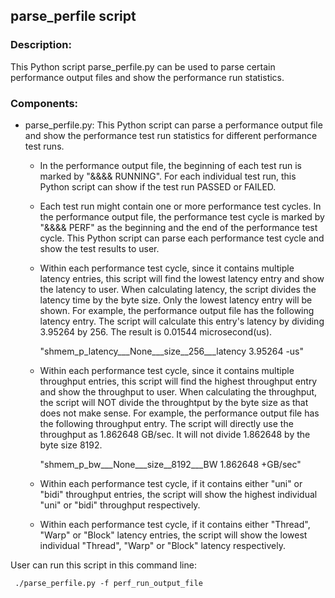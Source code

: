 ## parse_perfile script

### Description:
This Python script parse_perfile.py can be used to parse certain performance output files and show the performance run statistics. 

### Components:
- parse_perfile.py: This Python script can parse a performance output file and show the performance test run statistics for different performance test runs.
  - In the performance output file, the beginning of each test run is marked by "&&&& RUNNING". For each individual test run, this Python script can show if the test run PASSED or FAILED.
  - Each test run might contain one or more performance test cycles. In the performance output file, the performance test cycle is marked by "&&&& PERF" as the beginning and the end of the performance test cycle. This Python script can parse each performance test cycle and show the test results to user.
  - Within each performance test cycle, since it contains multiple latency entries, this script will find the lowest latency entry and show the latency to user. When calculating latency, the script divides the latency time by the byte size. Only the lowest latency entry will be shown. For example, the performance output file has the following latency entry. The script will calculate this entry's latency by dividing 3.95264 by 256. The result is 0.01544 microsecond(us).

    "shmem_p_latency___None___size__256___latency 3.95264 -us"

  - Within each performance test cycle, since it contains multiple throughput entries, this script will find the highest throughput entry and show the throughput to user. When calculating the throughput, the script will NOT divide the throughtput by the byte size as that does not make sense. For example, the performance output file has the following throughput entry. The script will directly use the throughput as 1.862648 GB/sec. It will not divide 1.862648 by the byte size 8192. 
    
    "shmem_p_bw___None___size__8192___BW 1.862648 +GB/sec"
    
  - Within each performance test cycle, if it contains either "uni" or "bidi" throughput entries, the script will show the highest individual "uni" or "bidi" throughput respectively.
  - Within each performance test cycle, if it contains either "Thread", "Warp" or "Block" latency entries, the script will show the lowest individual "Thread", "Warp" or "Block" latency respectively.

User can run this script in this command line:

``` ./parse_perfile.py -f perf_run_output_file```
